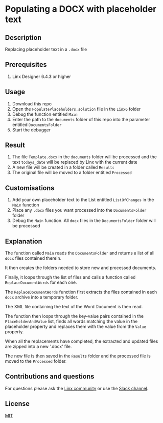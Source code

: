 # Populating a DOCX with placeholder text

## Description
Replacing placeholder text in a `.docx` file

## Prerequisites

1. Linx Designer 6.4.3 or higher

## Usage

1. Download this repo
2. Open the `PopulatePlaceholders.solution` file in the `Linx6` folder
3. Debug the function entitled `Main`
4. Enter the path to the `documents` folder of this repo into the parameter entitled `DocumentsFolder`
5. Start the debugger

## Result

1. The file `Template.docx` in the `documents` folder will be processed and the text `todays_date` will be replaced by Linx with the current date
2. A new file will be created in a folder called `Results`
3. The original file will be moved to a folder entitled `Processed`

## Customisations

1. Add your own placeholder text to the List entitled `ListOfChanges` in the `Main` function
1. Place any `.docx` files you want processed into the `DocumentsFolder` folder
1. Debug the `Main` function. All `docx` files in the `DocumentsFolder` folder will be processed

## Explanation

The function called `Main` reads the `DocumentsFolder` and returns a list of all `docx` files contained therein.

It then creates the folders needed to store new and processed documents. 

Finally, it loops through the list of files and calls a function called `ReplaceDocumentWords` for each one. 

The `ReplaceDocumentWords` function first extracts the files contained in each `docx` archive into a temporary folder. 

The XML file containing the text of the Word Document is then read.

The function then loops through the key-value pairs contained in the `PlaceholderAndValue` list, finds all words matching the value in the placeholder property and replaces them with the value from the `Value` property.

When all the replacements have completed, the extracted and updated files are zipped into a new '.docx' file.

The new file is then saved in the `Results` folder and the processed file is moved to the `Processed` folder.

## Contributions and questions

For questions please ask the [Linx community](https://linx/software/community) or use the [Slack channel](https://linxsoftware.slack.com/archives/C01FLBC1XNX). 

## License

[MIT](https://github.com/linx-software/template-repo/blob/main/LICENSE.txt)
